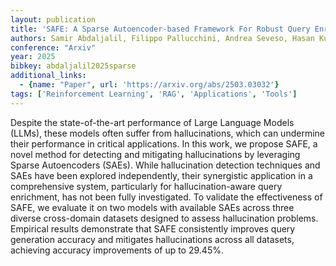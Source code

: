 ```yaml
---
layout: publication
title: 'SAFE: A Sparse Autoencoder-based Framework For Robust Query Enrichment And Hallucination Mitigation In Llms'
authors: Samir Abdaljalil, Filippo Pallucchini, Andrea Seveso, Hasan Kurban, Fabio Mercorio, Erchin Serpedin
conference: "Arxiv"
year: 2025
bibkey: abdaljalil2025sparse
additional_links:
  - {name: "Paper", url: 'https://arxiv.org/abs/2503.03032'}
tags: ['Reinforcement Learning', 'RAG', 'Applications', 'Tools']
---
```

Despite the state-of-the-art performance of Large Language Models (LLMs),
these models often suffer from hallucinations, which can undermine their
performance in critical applications. In this work, we propose SAFE, a novel
method for detecting and mitigating hallucinations by leveraging Sparse
Autoencoders (SAEs). While hallucination detection techniques and SAEs have
been explored independently, their synergistic application in a comprehensive
system, particularly for hallucination-aware query enrichment, has not been
fully investigated. To validate the effectiveness of SAFE, we evaluate it on
two models with available SAEs across three diverse cross-domain datasets
designed to assess hallucination problems. Empirical results demonstrate that
SAFE consistently improves query generation accuracy and mitigates
hallucinations across all datasets, achieving accuracy improvements of up to
29.45%.
